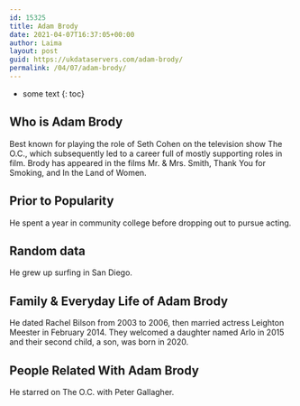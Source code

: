 ```yaml
---
id: 15325
title: Adam Brody
date: 2021-04-07T16:37:05+00:00
author: Laima
layout: post
guid: https://ukdataservers.com/adam-brody/
permalink: /04/07/adam-brody/
---
```


* some text
{: toc}


## Who is Adam Brody
                  
                  
                  
Best known for playing the role of Seth Cohen on the television show The O.C., which subsequently led to a career full of mostly supporting roles in film. Brody has appeared in the films Mr. & Mrs. Smith, Thank You for Smoking, and In the Land of Women. 
                  
              
            
              
            
                
                
                
## Prior to Popularity
                  
                  
                  
He spent a year in community college before dropping out to pursue acting.
                  
              
            
              
            
                
                
                
## Random data
                  
                  
                  
He grew up surfing in San Diego.
                  
              
            
              
            
                
                
                
## Family & Everyday Life of Adam Brody
                  
                  
                  
He dated Rachel Bilson from 2003 to 2006, then married actress Leighton Meester in February 2014. They welcomed a daughter named Arlo in 2015 and their second child, a son, was born in 2020. 
                  
              
            
              
            
                
                
                
## People Related With Adam Brody
                  
                  
                  
He starred on The O.C. with Peter Gallagher.
                  
              
            
              
            
                
              
            
              
              
            
            
              
            
          
          
          